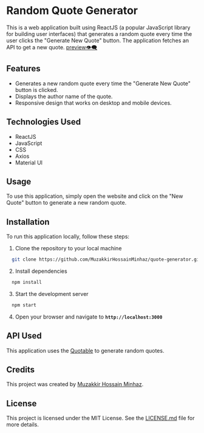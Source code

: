 # Random Quote Generator

This is a web application built using ReactJS (a popular JavaScript library for building user interfaces) that generates a random quote every time the user clicks the "Generate New Quote" button. The application fetches an API to get a new quote. [preview👁️‍🗨️](https://random-quote-generator-v1.netlify.app/)

## Features
- Generates a new random quote every time the "Generate New Quote" button is clicked.
- Displays the author name of the quote.
- Responsive design that works on desktop and mobile devices.

## Technologies Used
- ReactJS
- JavaScript
- CSS
- Axios
- Material UI

## Usage
To use this application, simply open the website and click on the "New Quote" button to generate a new random quote.

## Installation
To run this application locally, follow these steps:

1. Clone the repository to your local machine
``` bash
  git clone https://github.com/MuzakkirHossainMinhaz/quote-generator.git
```

2. Install dependencies
``` bash
  npm install
```

3. Start the development server
``` bash
  npm start
```

4. Open your browser and navigate to <b>`http://localhost:3000`</b>


## API Used
This application uses the [Quotable](https://github.com/lukePeavey/quotable) to generate random quotes.

## Credits
This project was created by [Muzakkir Hossain Minhaz](https://github.com/MuzakkirHossainMinhaz).

## License
This project is licensed under the MIT License. See the [LICENSE.md](/LICENSE.md) file for more details.
